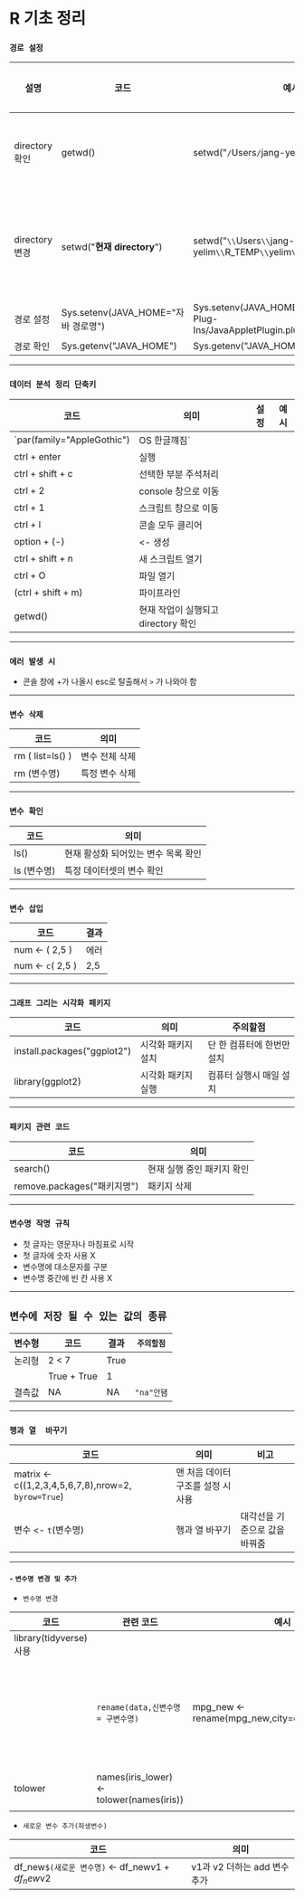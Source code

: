 # R 기초 정리
### `경로 설정`
|설명|코드|예시|`주의사항`|
|---|---|---|---|
|directory 확인|getwd()|setwd("`/`Users`/`jang-yelim`/`R_TEMP`/`yelim`/`")|한 번만 `/` 사용|
|directory 변경|setwd("**현재 directory**")|setwd("`\\`Users`\\`jang-yelim`\\`R_TEMP`\\`yelim`\\`")| 두 번 사용시 `\\` 사용
|경로 설정|Sys.setenv(JAVA_HOME="자바 경로명")|Sys.setenv(JAVA_HOME="/Library/Internet Plug-Ins/JavaAppletPlugin.plugin/Contents/Home")
|경로 확인|Sys.getenv("JAVA_HOME")|Sys.getenv("JAVA_HOME")
---
### `데이터 분석 정리 단축키`
|코드|의미|설정|예시
|---|---|---|---|
|`par(family="AppleGothic")|OS 한글꺠짐`|
|ctrl + enter|실행
|ctrl + shift + c|선택한 부분 주석처리
|ctrl + 2|console 창으로 이동
|ctrl + 1|스크립트 창으로 이동
|ctrl + l|콘솔 모두 클리어
|option + (-)|<- 생성
|ctrl + shift + n |새 스크립트 열기
|ctrl + O | 파일 열기
|(ctrl + shift + m)|파이프라인
|getwd()|현재 작업이 실행되고 directory 확인|
----

### `에러 발생 시`
- 콘솔 창에 +가 나올시 esc로 탈출해서 `>` 가 나와야 함
----

### `변수 삭제`
|코드|의미|
|---|---|
|rm ( list=ls() )|변수 전체 삭제 
|rm (변수명)|특정 변수 삭제
----
### `변수 확인`
|코드|의미|
|---|---|
|ls()|현재 활성화 되어있는 변수 목록 확인 
|ls (변수명)|특정 데이터셋의 변수 확인
----

### `변수 삽입`
|코드|결과|
|---|---|
|num <- ( 2,5 )|에러
|num <- `c`( 2,5 )|2,5
---
### `그래프 그리는 시각화 패키지`
|코드|의미|주의할점|
|---|---|---|
|install.packages("ggplot2")|시각화 패키지 설치|단 한 컴퓨터에 한번만 설치|
|library(ggplot2)|시각화 패키지 실행|컴퓨터 실행시 매일 설치|
----
### `패키지 관련 코드`
|코드|의미|
|---|---|
|search()|현재 실행 중인 패키지 확인|
|remove.packages("패키지명")|패키지 삭제|
----

### `변수명 작명 규칙`
- 첫 글자는 영문자나 마침표로 시작
- 첫 글자에 숫자 사용 X
- 변수명에 대소문자를 구분
- 변수명 중간에 빈 칸 사용 X
----
## `변수에 저장 될 수 있는 값의 종류`
|변수형|코드|결과|`주의할점`
|---|---|---|---|
|논리형|2 < 7|True|
||True + True|1|
|결측값|NA|NA|`"na"안됌`
---
### `행과 열  바꾸기`
|코드|의미|비고|
|---|---|---|
|matrix <- c((1,2,3,4,5,6,7,8),nrow=2, `byrow=True`)|맨 처음 데이터 구조를 설정 시 사용|
|변수 <- `t`(변수명)|행과 열 바꾸기|대각선을 기준으로 값을 바꿔줌|
---
#### - **`변수명 변경 및 추가`**
- `변수명 변경`

|코드|관련 코드|예시|의미|
|---|---|---|---|
|library(tidyverse)사용
||`rename(data,신변수명 = 구변수명)`|mpg_new <- rename(mpg_new,city=cty,highway=hwy)|mpg_new에서 cty는 (city)로, hwy는 (highway)로 변수명을 수정하세요.
|tolower|names(iris_lower) <- tolower(names(iris))||항목이름 소문자 변경


- `새로운 변수 추가(파생변수)`

|코드|의미|
|---|---|
|df_new`$(새로운 변수명)` <- df_new$v1 + df_new$v2|v1과 v2 더하는 add 변수 추가
